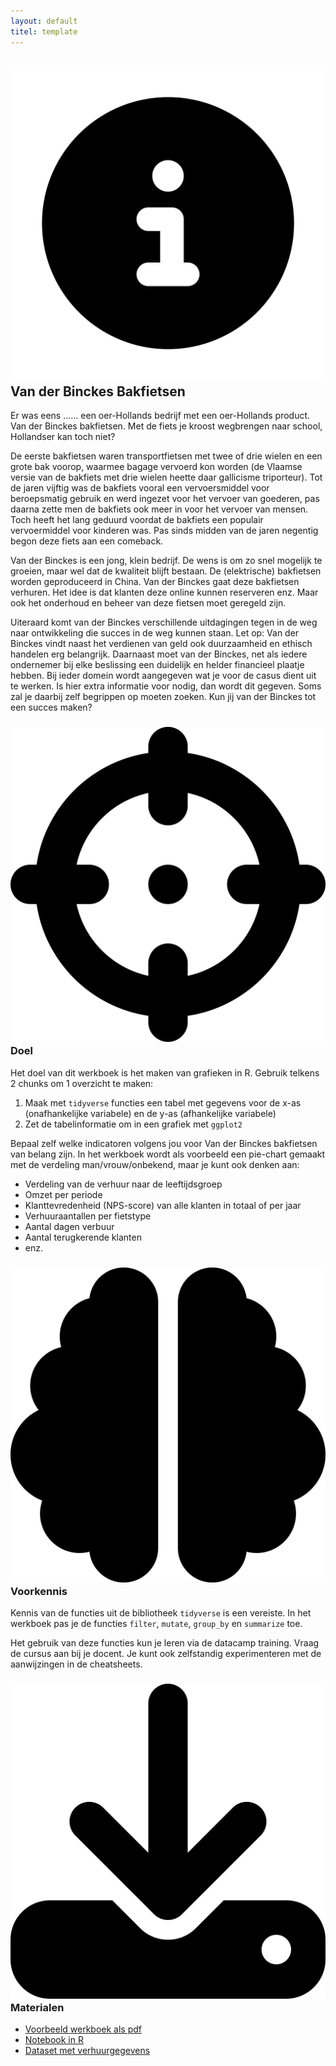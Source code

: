 ```yaml
---
layout: default
titel: template
---
```


## <span><img class="inline-h2-icon" src="../assets/svg/info.svg" /> Van der Binckes Bakfietsen </span>

Er was eens …… een oer-Hollands bedrijf met een oer-Hollands product. Van der Binckes bakfietsen. Met de fiets je kroost wegbrengen naar school, Hollandser kan toch niet?

De eerste bakfietsen waren transportfietsen met twee of drie wielen en een grote bak voorop, waarmee bagage vervoerd kon worden (de Vlaamse versie van de bakfiets met drie wielen heette daar gallicisme triporteur). Tot de jaren vijftig was de bakfiets vooral een vervoersmiddel voor beroepsmatig gebruik en werd ingezet voor het vervoer van goederen, pas daarna zette men de bakfiets ook meer in voor het vervoer van mensen. Toch heeft het lang geduurd voordat de bakfiets een populair vervoermiddel voor kinderen was. Pas sinds midden van de jaren negentig begon deze fiets aan een comeback.

Van der Binckes is een jong, klein bedrijf. De wens is om zo snel mogelijk te groeien, maar wel dat de kwaliteit blijft bestaan. De (elektrische) bakfietsen worden geproduceerd in China. Van der Binckes gaat deze bakfietsen verhuren. Het idee is dat klanten deze online kunnen reserveren enz. Maar ook het onderhoud en beheer van deze fietsen moet geregeld zijn.

Uiteraard komt van der Binckes verschillende uitdagingen tegen in de weg naar ontwikkeling die succes in de weg kunnen staan. Let op: Van der Binckes vindt naast het verdienen van geld ook duurzaamheid en ethisch handelen erg belangrijk. Daarnaast moet van der Binckes, net als iedere ondernemer bij elke beslissing een duidelijk en helder financieel plaatje hebben. Bij ieder domein wordt aangegeven wat je voor de casus dient uit te werken. Is hier extra informatie voor nodig, dan wordt dit gegeven. Soms zal je daarbij zelf begrippen op moeten zoeken. Kun jij van der Binckes tot een succes maken?

### <span><img class="inline-h2-icon" src="../assets/svg/crosshairs.svg" /> Doel</span>

Het doel van dit werkboek is het maken van grafieken in R. Gebruik telkens 2 chunks om 1 overzicht te maken:

1. Maak met `tidyverse` functies een tabel met gegevens voor de x-as (onafhankelijke variabele) en de y-as (afhankelijke variabele)
2. Zet de tabelinformatie om in een grafiek met `ggplot2`

Bepaal zelf welke indicatoren volgens jou voor Van der Binckes bakfietsen van belang zijn. In het werkboek wordt als voorbeeld een pie-chart gemaakt met de verdeling man/vrouw/onbekend, maar je kunt ook denken aan:

- Verdeling van de verhuur naar de leeftijdsgroep
- Omzet per periode
- Klanttevredenheid (NPS-score) van alle klanten in totaal of per jaar
- Verhuuraantallen per fietstype
- Aantal dagen verbuur
- Aantal terugkerende klanten
- enz.

### <span><img class="inline-h2-icon" src="../assets/svg/brain.svg" /> Voorkennis</span>

Kennis van de functies uit de bibliotheek `tidyverse` is een vereiste. In het werkboek pas je de functies `filter`, `mutate`, `group_by` en `summarize` toe.

Het gebruik van deze functies kun je leren via de datacamp training. Vraag de cursus aan bij je docent. Je kunt ook zelfstandig experimenteren met de aanwijzingen in de cheatsheets.

### <span><img class="inline-h2-icon" src="../assets/svg/download.svg" /> Materialen</span>

- [Voorbeeld werkboek als pdf](../werkboek/vanderbinckes.pdf)
- [Notebook in R](../notebook/vanderbinckes.Rmd)
- [Dataset met verhuurgegevens](../dataset/vanderbinckes.xlsx)
